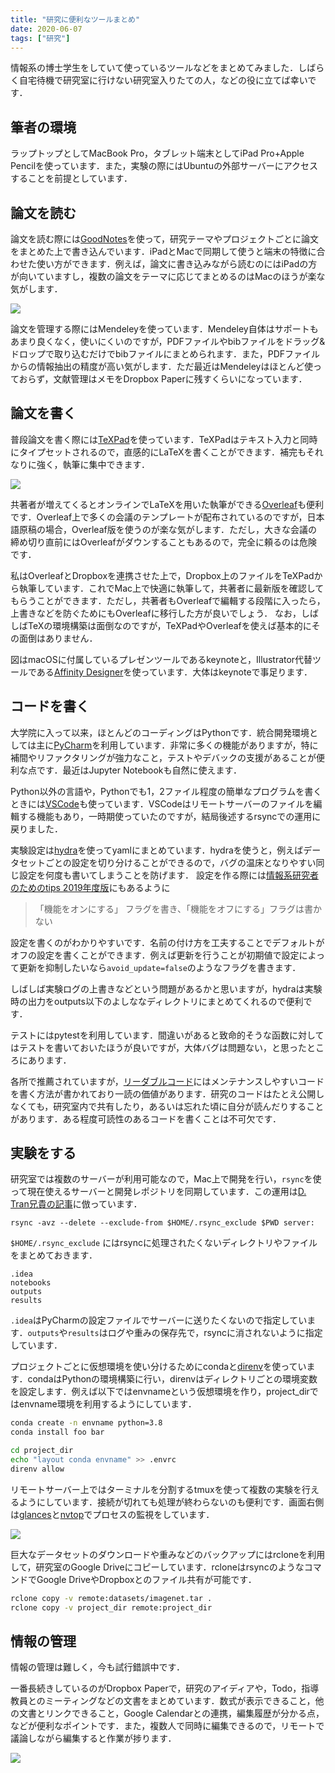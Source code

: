 ```yaml
---
title: "研究に便利なツールまとめ"
date: 2020-06-07
tags: ["研究"]
---
```


情報系の博士学生をしていて使っているツールなどをまとめてみました．しばらく自宅待機で研究室に行けない研究室入りたての人，などの役に立てば幸いです．

## 筆者の環境

ラップトップとしてMacBook Pro，タブレット端末としてiPad Pro+Apple Pencilを使っています．また，実験の際にはUbuntuの外部サーバーにアクセスすることを前提としています．

## 論文を読む

論文を読む際には[GoodNotes](https://www.goodnotes.com/)を使って，研究テーマやプロジェクトごとに論文をまとめた上で書き込んでいます．iPadとMacで同期して使うと端末の特徴に合わせた使い方ができます．例えば，論文に書き込みながら読むのにはiPadの方が向いていますし，複数の論文をテーマに応じてまとめるのはMacのほうが楽な気がします．

![](ipad.png)

論文を管理する際にはMendeleyを使っています．Mendeley自体はサポートもあまり良くなく，使いにくいのですが，PDFファイルやbibファイルをドラッグ&ドロップで取り込むだけでbibファイルにまとめられます．また，PDFファイルからの情報抽出の精度が高い気がします．ただ最近はMendeleyはほとんど使っておらず，文献管理はメモをDropbox Paperに残すくらいになっています．

## 論文を書く

普段論文を書く際には[TeXPad](https://www.texpad.com/)を使っています．TeXPadはテキスト入力と同時にタイプセットされるので，直感的にLaTeXを書くことができます．補完もそれなりに強く，執筆に集中できます．

![](texpad.gif)

共著者が増えてくるとオンラインでLaTeXを用いた執筆ができる[Overleaf](http://overleaf.com/)も便利です．Overleaf上で多くの会議のテンプレートが配布されているのですが，日本語原稿の場合，Overleaf版を使うのが楽な気がします．ただし，大きな会議の締め切り直前にはOverleafがダウンすることもあるので，完全に頼るのは危険です．

私はOverleafとDropboxを連携させた上で，Dropbox上のファイルをTeXPadから執筆しています．これでMac上で快適に執筆して，共著者に最新版を確認してもらうことができます．ただし，共著者もOverleafで編輯する段階に入ったら，上書きなどを防ぐためにもOverleafに移行した方が良いでしょう． なお，しばしばTeXの環境構築は面倒なのですが，TeXPadやOverleafを使えば基本的にその面倒はありません．

図はmacOSに付属しているプレゼンツールであるkeynoteと，Illustrator代替ツールである[Affinity Designer](https://affinity.serif.com/ja-jp/designer/)を使っています．大体はkeynoteで事足ります．

## コードを書く

大学院に入って以来，ほとんどのコーディングはPythonです．統合開発環境としては主に[PyCharm](https://www.jetbrains.com/ja-jp/pycharm/)を利用しています．非常に多くの機能がありますが，特に補間やリファクタリングが強力なこと，テストやデバックの支援があることが便利な点です．最近はJupyter Notebookも自然に使えます．

Python以外の言語や，Pythonでも1，2ファイル程度の簡単なプログラムを書くときには[VSCode](https://azure.microsoft.com/ja-jp/products/visual-studio-code/)も使っています．VSCodeはリモートサーバーのファイルを編輯する機能もあり，一時期使っていたのですが，結局後述するrsyncでの運用に戻りました．

実験設定は[hydra](https://hydra.cc/)を使ってyamlにまとめています．hydraを使うと，例えばデータセットごとの設定を切り分けることができるので，バグの温床となりやすい同じ設定を何度も書いてしまうことを防げます． 設定を作る際には[情報系研究者のためのtips 2019年度版](https://qiita.com/guicho271828/items/3664aec81f6cc7e8f179)にもあるように

> 「機能をオンにする」 フラグを書き、「機能をオフにする」フラグは書かない

設定を書くのがわかりやすいです．名前の付け方を工夫することでデフォルトがオフの設定を書くことができます．例えば更新を行うことが初期値で設定によって更新を抑制したいなら`avoid_update=false`のようなフラグを書きます．

しばしば実験ログの上書きなどという問題があるかと思いますが，hydraは実験時の出力をoutputs以下のよしななディレクトリにまとめてくれるので便利です．

テストにはpytestを利用しています．間違いがあると致命的そうな函数に対してはテストを書いておいたほうが良いですが，大体バグは問題ない，と思ったところにあります．

各所で推薦されていますが，[リーダブルコード](https://amzn.to/3cJOxxU)にはメンテナンスしやすいコードを書く方法が書かれており一読の価値があります．研究のコードはたとえ公開しなくても，研究室内で共有したり，あるいは忘れた頃に自分が読んだりすることがあります．ある程度可読性のあるコードを書くことは不可欠です．

## 実験をする

研究室では複数のサーバーが利用可能なので，Mac上で開発を行い，`rsync`を使って現在使えるサーバーと開発レポジトリを同期しています．この運用は[D. Tran兄貴の記事](http://dustintran.com/blog/a-research-to-engineering-workflow)に倣っています．

```text 
rsync -avz --delete --exclude-from $HOME/.rsync_exclude $PWD server:
```

`$HOME/.rsync_exclude` にはrsyncに処理されたくないディレクトリやファイルをまとめておきます．

```text
.idea
notebooks
outputs
results
```

`.idea`はPyCharmの設定ファイルでサーバーに送りたくないので指定しています．`outputs`や`results`はログや重みの保存先で，rsyncに消されないように指定しています．

プロジェクトごとに仮想環境を使い分けるためにcondaと[direnv](https://github.com/direnv/direnv)を使っています．condaはPythonの環境構築に行い，direnvはディレクトリごとの環境変数を設定します．例えば以下ではenvnameという仮想環境を作り，project_dirではenvname環境を利用するようにしています．

```bash
conda create -n envname python=3.8
conda install foo bar

cd project_dir
echo "layout conda envname" >> .envrc
direnv allow
```

リモートサーバー上ではターミナルを分割するtmuxを使って複数の実験を行えるようにしています．接続が切れても処理が終わらないのも便利です．画面右側は[glances](https://github.com/nicolargo/glances)と[nvtop](https://github.com/Syllo/nvtop)でプロセスの監視をしています．

![](terminal.png)

巨大なデータセットのダウンロードや重みなどのバックアップにはrcloneを利用して，研究室のGoogle Driveにコピーしています．rcloneはrsyncのようなコマンドでGoogle DriveやDropboxとのファイル共有が可能です．

```bash
rclone copy -v remote:datasets/imagenet.tar .
rclone copy -v project_dir remote:project_dir
```

## 情報の管理

情報の管理は難しく，今も試行錯誤中です．

一番長続きしているのがDropbox Paperで，研究のアイディアや，Todo，指導教員とのミーティングなどの文書をまとめています．数式が表示できること，他の文書とリンクできること，Google Calendarとの連携，編集履歴が分かる点，などが便利なポイントです．また，複数人で同時に編集できるので，リモートで議論しながら編集すると作業が捗ります．

![](dropbox_paper.png)